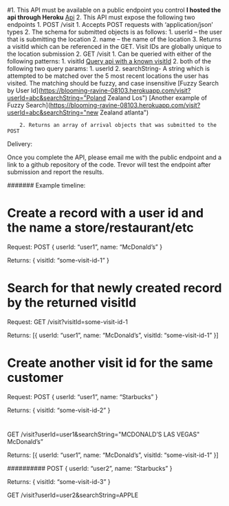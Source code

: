 #1. This API must be available on a public endpoint you control 
**I hosted the api through Heroku**
[Api](https://blooming-ravine-08103.herokuapp.com/visit)
2. This API must expose the following two endpoints
    1. POST /visit
        1. Accepts POST requests with ‘application/json’ types
        2. The schema for submitted objects is as follows:
            1. userId – the user that is submitting the location
            2. name – the name of the location
            3. Returns a visitId which can be referenced in the GET. Visit IDs are globally unique to the location submission
    2. GET /visit
        1. Can be queried with either of the following patterns:
            1. visitId
              [Query api with a known visitId](https://blooming-ravine-08103.herokuapp.com/visit/17)
            2. both of the following two query params:
                1. userId
                    2. searchString- A string which is attempted to be matched over the 5 most recent locations the user has visited. The matching should be fuzzy, and case insensitive
              [Fuzzy Search by User Id](https://blooming-ravine-08103.herokuapp.com/visit?userId=abc&searchString="Poland Zealand Los")
              [Another example of Fuzzy Search](https://blooming-ravine-08103.herokuapp.com/visit?userId=abc&searchString="new Zealand atlanta")
                
        2. Returns an array of arrival objects that was submitted to the POST

Delivery:

Once you complete the API, please email me with the public endpoint and a link to a github repository of the code.
Trevor will test the endpoint after submission and report the results.

#######
Example timeline:

# Create a record with a user id and the name a store/restaurant/etc
Request: POST { userId: “user1”, name: “McDonald’s” }

Returns: { visitId: “some-visit-id-1” }


# Search for that newly created record by the returned visitId
Request: GET /visit?visitId=some-visit-id-1

Returns: [{ userId: “user1”, name: “McDonald’s”, visitId: “some-visit-id-1” }]

# Create another visit id for the same customer
Request: POST { userId: “user1”, name: “Starbucks” }

Returns: { visitId: “some-visit-id-2” }

# 
GET /visit?userId=user1&searchString="MCDONALD’S LAS VEGAS" 
McDonald’s”

Returns: [{ userId: “user1”, name: “McDonald’s”, visitId: “some-visit-id-1” }]

##########
POST { userId: “user2”, name: “Starbucks” }

Returns: { visitId: “some-visit-id-3” }

GET /visit?userId=user2&searchString=APPLE
